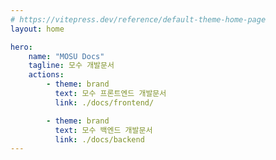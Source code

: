 ```yaml
---
# https://vitepress.dev/reference/default-theme-home-page
layout: home

hero:
    name: "MOSU Docs"
    tagline: 모수 개발문서
    actions:
        - theme: brand
          text: 모수 프론트엔드 개발문서
          link: ./docs/frontend/

        - theme: brand
          text: 모수 백엔드 개발문서
          link: ./docs/backend
---
```

